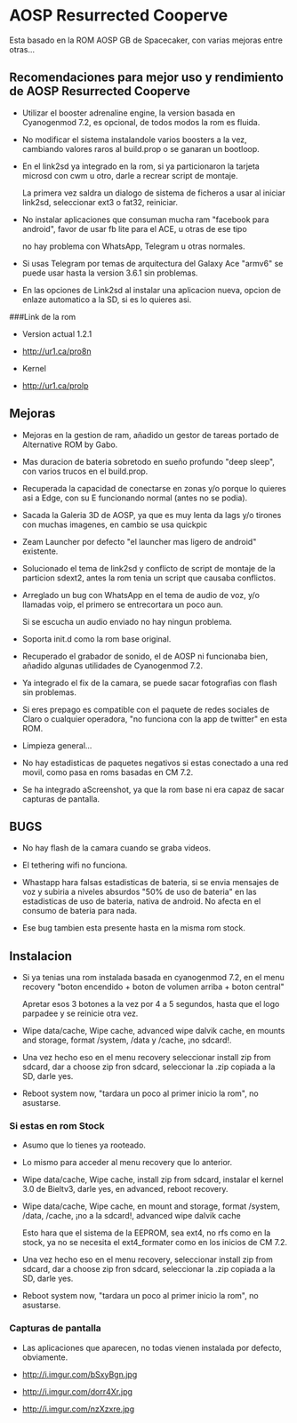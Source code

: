 # AOSP Resurrected Cooperve

Esta basado en la ROM AOSP GB de Spacecaker, con varias mejoras entre otras...

## Recomendaciones para mejor uso y rendimiento de AOSP Resurrected Cooperve

+ Utilizar el booster adrenaline engine, la version basada en Cyanogenmod 7.2, es opcional, de todos modos la rom es fluida.

+ No modificar el sistema instalandole varios boosters a la vez, cambiando valores raros al build.prop o se ganaran un bootloop.

+ En el link2sd ya integrado en la rom, si ya particionaron la tarjeta microsd con cwm u otro, darle a recrear script de montaje.

  La primera vez saldra un dialogo de sistema de ficheros a usar al iniciar link2sd, seleccionar ext3 o fat32, reiniciar.

+ No instalar aplicaciones que consuman mucha ram "facebook para android", favor de usar fb lite para el ACE, u otras de ese tipo

  no hay problema con WhatsApp, Telegram u otras normales.

+ Si usas Telegram por temas de arquitectura del Galaxy Ace "armv6" se puede usar hasta la version 3.6.1 sin problemas.

+ En las opciones de Link2sd al instalar una aplicacion nueva, opcion de enlaze automatico a la SD, si es lo quieres asi.

###Link de la rom 

+ Version actual 1.2.1

+ http://ur1.ca/pro8n

+ Kernel

+ http://ur1.ca/prolp

## Mejoras

+ Mejoras en la gestion de ram, añadido un gestor de tareas portado de Alternative ROM by Gabo.

+ Mas duracion de bateria sobretodo en sueño profundo "deep sleep", con varios trucos en el build.prop.

+ Recuperada la capacidad de conectarse en zonas y/o porque lo quieres asi a Edge, con su E funcionando normal (antes no se podia).

+ Sacada la Galeria 3D de AOSP, ya que es muy lenta da lags y/o tirones con muchas imagenes, en cambio se usa quickpic

+ Zeam Launcher por defecto "el launcher mas ligero de android" existente.

+ Solucionado el tema de link2sd y conflicto de script de montaje de la particion sdext2, antes la rom tenia un script que causaba conflictos.

+ Arreglado un bug con WhatsApp en el tema de audio de voz, y/o llamadas voip, el primero se entrecortara un poco aun.

  Si se escucha un audio enviado no hay ningun problema.

+ Soporta init.d como la rom base original.

+ Recuperado el grabador de sonido, el de AOSP ni funcionaba bien, añadido algunas utilidades de Cyanogenmod 7.2.

+ Ya integrado el fix de la camara, se puede sacar fotografias con flash sin problemas.

+ Si eres prepago es compatible con el paquete de redes sociales de Claro o cualquier operadora, "no funciona con la app de twitter" en esta ROM.

+ Limpieza general...

+ No hay estadisticas de paquetes negativos si estas conectado a una red movil, como pasa en roms basadas en CM 7.2.

+ Se ha integrado aScreenshot, ya que la rom base ni era capaz de sacar capturas de pantalla.

## BUGS

+ No hay flash de la camara cuando se graba videos.

+ El tethering wifi no funciona.

+ Whastapp hara falsas estadisticas de bateria, si se envia mensajes de voz y subiria a niveles absurdos "50% de uso de bateria" en las estadisticas de uso de bateria, nativa de android. No afecta en el consumo de bateria para nada.

+ Ese bug tambien esta presente hasta en la misma rom stock.

## Instalacion

+ Si ya tenias una rom instalada basada en cyanogenmod 7.2, en el menu recovery "boton encendido + boton de volumen arriba + boton central"

  Apretar esos 3 botones a la vez por 4 a 5 segundos, hasta que el logo parpadee y se reinicie otra vez.

+ Wipe data/cache, Wipe cache, advanced wipe dalvik cache, en mounts and storage, format /system, /data y /cache, ¡no sdcard!.

+ Una vez hecho eso en el menu recovery seleccionar install zip from sdcard, dar a choose zip fron sdcard, seleccionar la .zip copiada a la SD, darle yes.

+ Reboot system now, "tardara un poco al primer inicio la rom", no asustarse.

### Si estas en rom Stock

+ Asumo que lo tienes ya rooteado.

+ Lo mismo para acceder al menu recovery que lo anterior.

+ Wipe data/cache, Wipe cache, install zip from sdcard, instalar el kernel 3.0 de Bieltv3, darle yes, en advanced, reboot recovery.

+ Wipe data/cache, Wipe cache, en mount and storage, format /system, /data, /cache, ¡no a la sdcard!, advanced wipe dalvik cache

  Esto hara que el sistema de la EEPROM, sea ext4, no rfs como en la stock, ya no se necesita el ext4_formater como en los inicios de CM 7.2.

+ Una vez hecho eso en el menu recovery, seleccionar install zip from sdcard, dar a choose zip fron sdcard, seleccionar la .zip copiada a la SD, darle yes.

+ Reboot system now, "tardara un poco al primer inicio la rom", no asustarse.

### Capturas de pantalla

+ Las aplicaciones que aparecen, no todas vienen instalada por defecto, obviamente.

+ http://i.imgur.com/bSxyBgn.jpg

+ http://i.imgur.com/dorr4Xr.jpg

+ http://i.imgur.com/nzXzxre.jpg
